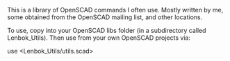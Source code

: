 This is a library of OpenSCAD commands I often use. Mostly written by me, some obtained from the OpenSCAD mailing list, and other locations.

To use, copy into your OpenSCAD libs folder (in a subdirectory called Lenbok_Utils). Then use from your own OpenSCAD projects via:

use <Lenbok_Utils/utils.scad>


